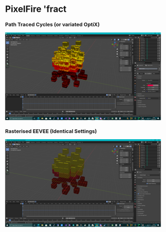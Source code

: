 # PixelFire 'fract

### Path Traced Cycles (or variated OptiX)
![screenshot](https://github.com/themindvirus/pixelfire/blob/fract/screenshot1.png)

### Rasterised EEVEE (Identical Settings)
![screenshot](https://github.com/themindvirus/pixelfire/blob/fract/screenshot2.png)
